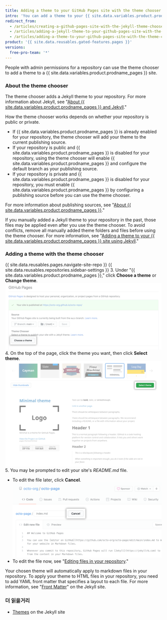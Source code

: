 ```yaml
---
title: Adding a theme to your GitHub Pages site with the theme chooser
intro: 'You can add a theme to your {{ site.data.variables.product.prodname_pages }} site to customize your site’s look and feel.'
redirect_from:
  - /articles/creating-a-github-pages-site-with-the-jekyll-theme-chooser/
  - /articles/adding-a-jekyll-theme-to-your-github-pages-site-with-the-jekyll-theme-chooser/
  - /articles/adding-a-theme-to-your-github-pages-site-with-the-theme-chooser
product: '{{ site.data.reusables.gated-features.pages }}'
versions:
  free-pro-team: '*'
---
```


People with admin permissions for a repository can use the theme chooser to add a theme to a {{ site.data.variables.product.prodname_pages }} site.

### About the theme chooser

The theme chooser adds a Jekyll theme to your repository. For more information about Jekyll, see "[About {{ site.data.variables.product.prodname_pages }} and Jekyll](/articles/about-github-pages-and-jekyll)."

How the theme chooser works depends on whether your repository is public or private.
  - If {{ site.data.variables.product.prodname_pages }} is already enabled for your repository, the theme chooser will add your theme to the current publishing source.
  - If your repository is public and {{ site.data.variables.product.prodname_pages }} is disabled for your repository, using the theme chooser will enable {{ site.data.variables.product.prodname_pages }} and configure the default branch as your publishing source.
  - If your repository is private and {{ site.data.variables.product.prodname_pages }} is disabled for your repository, you must enable {{ site.data.variables.product.prodname_pages }} by configuring a publishing source before you can use the theme chooser.

For more information about publishing sources, see "[About {{ site.data.variables.product.prodname_pages }}](/articles/about-github-pages#publishing-sources-for-github-pages-sites)."

If you manually added a Jekyll theme to your repository in the past, those files may be applied even after you use the theme chooser. To avoid conflicts, remove all manually added theme folders and files before using the theme chooser. For more information, see "[Adding a theme to your {{ site.data.variables.product.prodname_pages }} site using Jekyll](/articles/adding-a-theme-to-your-github-pages-site-using-jekyll)."

### Adding a theme with the theme chooser

{{ site.data.reusables.pages.navigate-site-repo }}
{{ site.data.reusables.repositories.sidebar-settings }}
3. Under "{{ site.data.variables.product.prodname_pages }}," click **Choose a theme** or **Change theme**. ![Choose a theme button](/assets/images/help/pages/choose-a-theme.png)
4. On the top of the page, click the theme you want, then click **Select theme**. ![Theme options and Select theme button](/assets/images/help/pages/select-theme.png)
5. You may be prompted to edit your site's *README.md* file.
   - To edit the file later, click **Cancel**. ![Cancel link when editing a file](/assets/images/help/pages/cancel-edit.png)
   - To edit the file now, see "[Editing files in your repository](/articles/editing-files-in-your-repository/)."

Your chosen theme will automatically apply to markdown files in your repository. To apply your theme to HTML files in your repository, you need to add YAML front matter that specifies a layout to each file. For more information, see "[Front Matter](https://jekyllrb.com/docs/front-matter/)" on the Jekyll site.

### 더 읽을거리

- [Themes](https://jekyllrb.com/docs/themes/) on the Jekyll site
